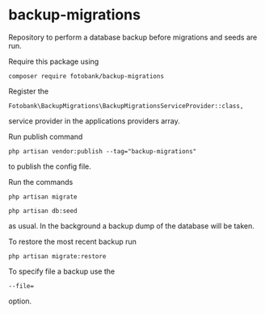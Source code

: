# backup-migrations
Repository to perform a database backup before migrations and seeds are run.

Require this package using

  ```composer require fotobank/backup-migrations```



Register the 

  ```Fotobank\BackupMigrations\BackupMigrationsServiceProvider::class,```
  
service provider in the applications providers array.




Run publish command

  ```php artisan vendor:publish --tag="backup-migrations"	```
  
to publish the config file.




Run the commands


  ```php artisan migrate```
  
  
  ```php artisan db:seed```
  
 
as usual. In the background a backup dump of the database will be taken.




To restore the most recent backup run


  ```php artisan migrate:restore```
  
  
  
  
To specify file a backup use the


  ```--file=```
  
  
option.


